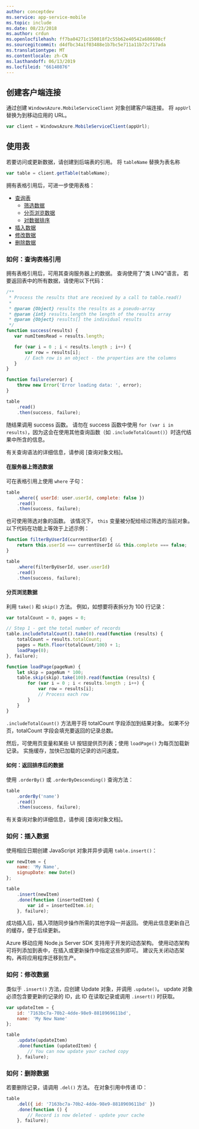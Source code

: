 ```yaml
---
author: conceptdev
ms.service: app-service-mobile
ms.topic: include
ms.date: 08/23/2018
ms.author: crdun
ms.openlocfilehash: ff7ba04271c150018f2c55b62e40542a686608cf
ms.sourcegitcommit: d4dfbc34a1f03488e1b7bc5e711a11b72c717ada
ms.translationtype: MT
ms.contentlocale: zh-CN
ms.lasthandoff: 06/13/2019
ms.locfileid: "66140876"
---
```

## <a name="create-client"></a>创建客户端连接
通过创建 `WindowsAzure.MobileServiceClient` 对象创建客户端连接。  将 `appUrl` 替换为到移动应用的 URL。

```javascript
var client = WindowsAzure.MobileServiceClient(appUrl);
```

## <a name="table-reference"></a>使用表
若要访问或更新数据，请创建到后端表的引用。 将 `tableName` 替换为表名称

```javascript
var table = client.getTable(tableName);
```

拥有表格引用后，可进一步使用表格：

* [查询表](#querying)
  * [筛选数据](#table-filter)
  * [分页浏览数据](#table-paging)
  * [对数据排序](#sorting-data)
* [插入数据](#inserting)
* [修改数据](#modifying)
* [删除数据](#deleting)

### <a name="querying"></a>如何：查询表格引用
拥有表格引用后，可用其查询服务器上的数据。  查询使用了“类 LINQ”语言。
若要返回表中的所有数据，请使用以下代码：

```javascript
/**
 * Process the results that are received by a call to table.read()
 *
 * @param {Object} results the results as a pseudo-array
 * @param {int} results.length the length of the results array
 * @param {Object} results[] the individual results
 */
function success(results) {
   var numItemsRead = results.length;

   for (var i = 0 ; i < results.length ; i++) {
       var row = results[i];
       // Each row is an object - the properties are the columns
   }
}

function failure(error) {
    throw new Error('Error loading data: ', error);
}

table
    .read()
    .then(success, failure);
```

随结果调用 success 函数。  请勿在 success 函数中使用 `for (var i in results)`，因为这会在使用其他查询函数（如 `.includeTotalCount()`）时迭代结果中所含的信息。

有关查询语法的详细信息，请参阅 [查询对象文档]。

#### <a name="table-filter"></a>在服务器上筛选数据
可在表格引用上使用 `where` 子句：

```javascript
table
    .where({ userId: user.userId, complete: false })
    .read()
    .then(success, failure);
```

也可使用筛选对象的函数。  该情况下， `this` 变量被分配给经过筛选的当前对象。  以下代码在功能上等效于上述示例：

```javascript
function filterByUserId(currentUserId) {
    return this.userId === currentUserId && this.complete === false;
}

table
    .where(filterByUserId, user.userId)
    .read()
    .then(success, failure);
```

#### <a name="table-paging"></a>分页浏览数据
利用 `take()` 和 `skip()` 方法。  例如，如想要将表拆分为 100 行记录：

```javascript
var totalCount = 0, pages = 0;

// Step 1 - get the total number of records
table.includeTotalCount().take(0).read(function (results) {
    totalCount = results.totalCount;
    pages = Math.floor(totalCount/100) + 1;
    loadPage(0);
}, failure);

function loadPage(pageNum) {
    let skip = pageNum * 100;
    table.skip(skip).take(100).read(function (results) {
        for (var i = 0 ; i < results.length ; i++) {
            var row = results[i];
            // Process each row
        }
    }
}
```

`.includeTotalCount()` 方法用于将 totalCount 字段添加到结果对象。  如果不分页，totalCount 字段会填充要返回的记录总数。

然后，可使用页变量和某些 UI 按钮提供页列表；使用 `loadPage()` 为每页加载新记录。  实施缓存，加快已加载的记录的访问速度。

#### <a name="sorting-data"></a>如何：返回排序后的数据
使用 `.orderBy()` 或 `.orderByDescending()` 查询方法：

```javascript
table
    .orderBy('name')
    .read()
    .then(success, failure);
```

有关查询对象的详细信息，请参阅 [查询对象文档]。

### <a name="inserting"></a>如何：插入数据
使用相应日期创建 JavaScript 对象并异步调用 `table.insert()`：

```javascript
var newItem = {
    name: 'My Name',
    signupDate: new Date()
};

table
    .insert(newItem)
    .done(function (insertedItem) {
        var id = insertedItem.id;
    }, failure);
```

成功插入后，插入项随同步操作所需的其他字段一并返回。  使用此信息更新自己的缓存，便于后续更新。

Azure 移动应用 Node.js Server SDK 支持用于开发的动态架构。  使用动态架构可将列添加到表中，在插入或更新操作中指定这些列即可。  建议先关闭动态架构，再将应用程序迁移到生产。

### <a name="modifying"></a>如何：修改数据
类似于 `.insert()` 方法，应创建 Update 对象，并调用 `.update()`。  update 对象必须包含要更新的记录的 ID，此 ID 在读取记录或调用 `.insert()` 时获取。

```javascript
var updateItem = {
    id: '7163bc7a-70b2-4dde-98e9-8818969611bd',
    name: 'My New Name'
};

table
    .update(updateItem)
    .done(function (updatedItem) {
        // You can now update your cached copy
    }, failure);
```

### <a name="deleting"></a>如何：删除数据
若要删除记录，请调用 `.del()` 方法。  在对象引用中传递 ID：

```javascript
table
    .del({ id: '7163bc7a-70b2-4dde-98e9-8818969611bd' })
    .done(function () {
        // Record is now deleted - update your cache
    }, failure);
```

